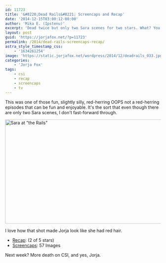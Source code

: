 ```yaml
---
id: 11723
title: '&#8220;Dead Rails&#8221; Screencaps and Recap'
date: '2014-12-15T03:00:12-08:00'
author: 'Mika E. (Ipstenu)'
excerpt: 'Dead twice but only two Sara scenes for two stars. What? You expected more?'
layout: post
guid: 'https://jorjafox.net/?p=11723'
permalink: /2014/dead-rails-screencaps-recap/
astra_style_timestamp_css:
    - '1634261254'
image: 'https://static.jorjafox.net/wordpress/2014/12/deadrails_033.jpg'
categories:
    - 'Jorja Fox'
tags:
    - csi
    - recap
    - screencaps
    - tv
---
```


This was one of those fun, slightly silly, red-herring OOPS not a red-herring episodes that can be fun and enjoyable. It's the sort that even though there are only two Sara scenes, I don't fast-forward through.

<img class="aligncenter size-large wp-image-11724" src="//jfo-static.net/wordpress/2014/12/deadrails_033-900x506.jpg" alt="Sara at &quot;the Rails&quot;" width="600" height="337" />

I love how that shot made Jorja look like she had red hair.
<ul>
 	<li><a href="https://jorjafox.net/wiki/Dead_Rails">Recap</a>: (2 of 5 stars)</li>
 	<li><a href="https://jorjafox.net/gallery/tv/csi/season15/10-deadrails/">Screencaps</a>: 57 Images</li>
</ul>
Next week? More death on CSI, and yes, Jorja.